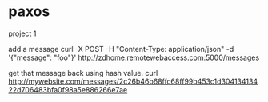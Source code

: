 # paxos
project 1

add a message
curl -X POST -H "Content-Type: application/json" -d '{"message": "foo"}'
http://zdhome.remotewebaccess.com:5000/messages

get that message back using hash value.
curl http://mywebsite.com/messages/2c26b46b68ffc68ff99b453c1d30413413422d706483bfa0f98a5e886266e7ae
